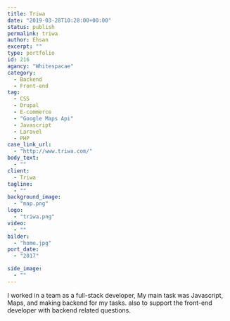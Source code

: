 ```yaml
---
title: Triwa
date: "2019-03-28T10:28:00+00:00"
status: publish
permalink: triwa
author: Ehsan
excerpt: ""
type: portfolio
id: 216
agancy: "Whitespacae"
category:
  - Backend
  - Front-end
tag:
  - CSS
  - Drupal
  - E-commerce
  - "Google Maps Api"
  - Javascript
  - Laravel
  - PHP
case_link_url:
  - "http://www.triwa.com/"
body_text:
  - ""
client:
  - Triwa
tagline:
  - ""
background_image:
  - "map.png"
logo:
  - "triwa.png"
video:
  - ""
bilder:
  - "home.jpg"
port_date:
  - "2017"

side_image:
  - ""
---
```


I worked in a team as a full-stack developer, My main task was Javascript, Maps, and making backend for my tasks. also to support the front-end developer with backend related questions.

